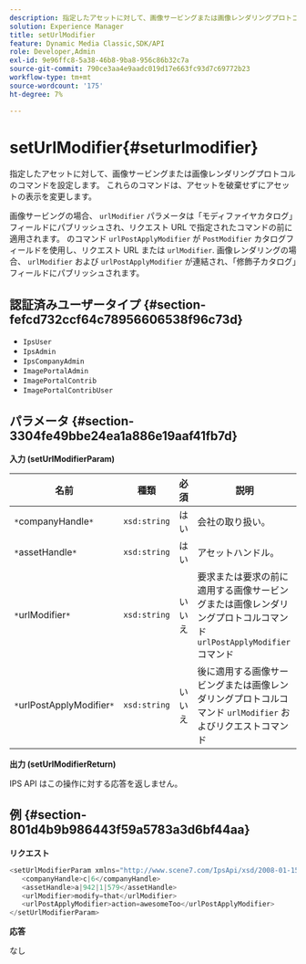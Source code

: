 ```yaml
---
description: 指定したアセットに対して、画像サービングまたは画像レンダリングプロトコルのコマンドを設定します。 これらのコマンドは、アセットを破棄せずにアセットの表示を変更します。
solution: Experience Manager
title: setUrlModifier
feature: Dynamic Media Classic,SDK/API
role: Developer,Admin
exl-id: 9e96ffc8-5a38-46b8-9ba8-956c86b32c7a
source-git-commit: 790ce3aa4e9aadc019d17e663fc93d7c69772b23
workflow-type: tm+mt
source-wordcount: '175'
ht-degree: 7%

---
```


# setUrlModifier{#seturlmodifier}

指定したアセットに対して、画像サービングまたは画像レンダリングプロトコルのコマンドを設定します。 これらのコマンドは、アセットを破棄せずにアセットの表示を変更します。

画像サービングの場合、 `urlModifier` パラメータは「モディファイヤカタログ」フィールドにパブリッシュされ、リクエスト URL で指定されたコマンドの前に適用されます。 のコマンド `urlPostApplyModifier` が `PostModifier` カタログフィールドを使用し、リクエスト URL または `urlModifier`. 画像レンダリングの場合、 `urlModifier` および `urlPostApplyModifier` が連結され、「修飾子カタログ」フィールドにパブリッシュされます。

## 認証済みユーザータイプ {#section-fefcd732ccf64c78956606538f96c73d}

* `IpsUser`
* `IpsAdmin`
* `IpsCompanyAdmin`
* `ImagePortalAdmin`
* `ImagePortalContrib`
* `ImagePortalContribUser`

## パラメータ {#section-3304fe49bbe24ea1a886e19aaf41fb7d}

**入力 (setUrlModifierParam)**

| 名前 | 種類 | 必須 | 説明 |
|---|---|---|---|
| `*`companyHandle`*` | `xsd:string` | はい | 会社の取り扱い。 |
| `*`assetHandle`*` | `xsd:string` | はい | アセットハンドル。 |
| `*`urlModifier`*` | `xsd:string` | いいえ | 要求または要求の前に適用する画像サービングまたは画像レンダリングプロトコルコマンド `urlPostApplyModifier` コマンド |
| `*`urlPostApplyModifier`*` | `xsd:string` | いいえ | 後に適用する画像サービングまたは画像レンダリングプロトコルコマンド `urlModifier` およびリクエストコマンド |

**出力 (setUrlModifierReturn)**

IPS API はこの操作に対する応答を返しません。

## 例 {#section-801d4b9b986443f59a5783a3d6bf44aa}

**リクエスト**

```java
<setUrlModifierParam xmlns="http://www.scene7.com/IpsApi/xsd/2008-01-15">
   <companyHandle>c|6</companyHandle>
   <assetHandle>a|942|1|579</assetHandle>
   <urlModifier>modify=that</urlModifier>
   <urlPostApplyModifier>action=awesomeToo</urlPostApplyModifier>
</setUrlModifierParam>
```

**応答**

なし
